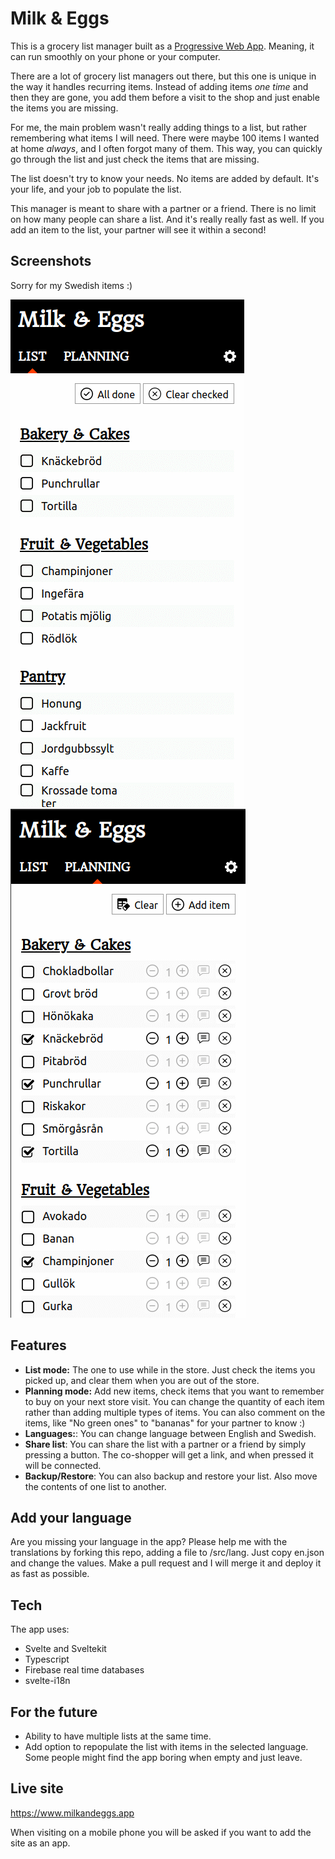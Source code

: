 # Milk & Eggs

This is a grocery list manager built as a [Progressive Web App](https://web.dev/progressive-web-apps/). Meaning, it can run smoothly on your phone or your computer.

There are a lot of grocery list managers out there, but this one is unique in the way it handles recurring items. Instead of adding items _one time_ and then they are gone, you add them before a visit to the shop and just enable the items you are missing.

For me, the main problem wasn't really adding things to a list, but rather remembering what items I will need. There were maybe 100 items I wanted at home _always_, and I often forgot many of them. This way, you can quickly go through the list and just check the items that are missing.

The list doesn't try to know your needs. No items are added by default. It's your life, and your job to populate the list.

This manager is meant to share with a partner or a friend. There is no limit on how many people can share a list. And it's really really fast as well. If you add an item to the list, your partner will see it within a second!

## Screenshots

Sorry for my Swedish items :)

![Milk & Eggs Screenshot of list](screenshot-list.png)
![Milk & Eggs Screenshot of planning](screenshot-planning.png)

## Features

- **List mode:** The one to use while in the store. Just check the items you picked up, and clear them when you are out of the store.
- **Planning mode:** Add new items, check items that you want to remember to buy on your next store visit. You can change the quantity of each item rather than adding multiple types of items. You can also comment on the items, like "No green ones" to "bananas" for your partner to know :)
- **Languages:**: You can change language between English and Swedish.
- **Share list**: You can share the list with a partner or a friend by simply pressing a button. The co-shopper will get a link, and when pressed it will be connected.
- **Backup/Restore**: You can also backup and restore your list. Also move the contents of one list to another.

## Add your language

Are you missing your language in the app? Please help me with the translations by forking this repo, adding a file to /src/lang. Just copy en.json and change the values. Make a pull request and I will merge it and deploy it as fast as possible.

## Tech

The app uses:

- Svelte and Sveltekit
- Typescript
- Firebase real time databases
- svelte-i18n

## For the future

- Ability to have multiple lists at the same time.
- Add option to repopulate the list with items in the selected language. Some people might find the app boring when empty and just leave.

## Live site

https://www.milkandeggs.app

When visiting on a mobile phone you will be asked if you want to add the site as an app.
